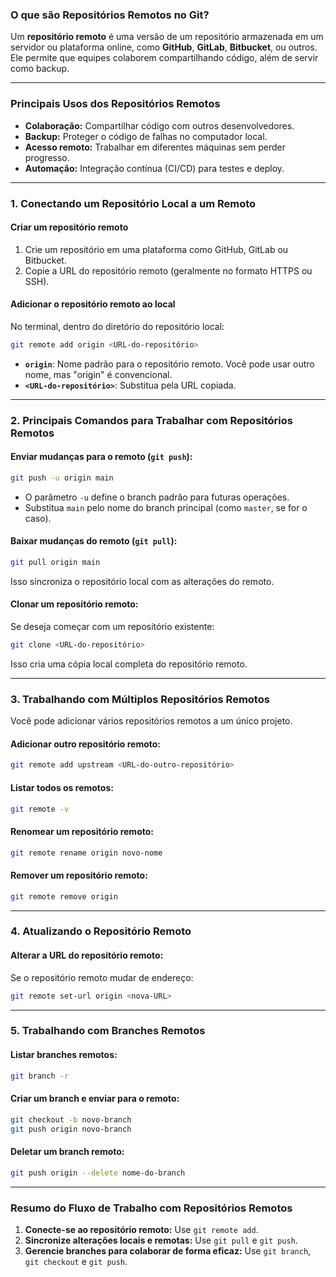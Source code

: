 ### **O que são Repositórios Remotos no Git?**

Um **repositório remoto** é uma versão de um repositório armazenada em um servidor ou plataforma online, como **GitHub**, **GitLab**, **Bitbucket**, ou outros. Ele permite que equipes colaborem compartilhando código, além de servir como backup.

---

### **Principais Usos dos Repositórios Remotos**
- **Colaboração:** Compartilhar código com outros desenvolvedores.
- **Backup:** Proteger o código de falhas no computador local.
- **Acesso remoto:** Trabalhar em diferentes máquinas sem perder progresso.
- **Automação:** Integração contínua (CI/CD) para testes e deploy.

---

### **1. Conectando um Repositório Local a um Remoto**

#### **Criar um repositório remoto**
1. Crie um repositório em uma plataforma como GitHub, GitLab ou Bitbucket.
2. Copie a URL do repositório remoto (geralmente no formato HTTPS ou SSH).

#### **Adicionar o repositório remoto ao local**
No terminal, dentro do diretório do repositório local:
```bash
git remote add origin <URL-do-repositório>
```

- **`origin`**: Nome padrão para o repositório remoto. Você pode usar outro nome, mas "origin" é convencional.
- **`<URL-do-repositório>`**: Substitua pela URL copiada.

---

### **2. Principais Comandos para Trabalhar com Repositórios Remotos**

#### **Enviar mudanças para o remoto (`git push`):**
```bash
git push -u origin main
```
- O parâmetro `-u` define o branch padrão para futuras operações.
- Substitua `main` pelo nome do branch principal (como `master`, se for o caso).

#### **Baixar mudanças do remoto (`git pull`):**
```bash
git pull origin main
```
Isso sincroniza o repositório local com as alterações do remoto.

#### **Clonar um repositório remoto:**
Se deseja começar com um repositório existente:
```bash
git clone <URL-do-repositório>
```
Isso cria uma cópia local completa do repositório remoto.

---

### **3. Trabalhando com Múltiplos Repositórios Remotos**

Você pode adicionar vários repositórios remotos a um único projeto.

#### **Adicionar outro repositório remoto:**
```bash
git remote add upstream <URL-do-outro-repositório>
```

#### **Listar todos os remotos:**
```bash
git remote -v
```

#### **Renomear um repositório remoto:**
```bash
git remote rename origin novo-nome
```

#### **Remover um repositório remoto:**
```bash
git remote remove origin
```

---

### **4. Atualizando o Repositório Remoto**

#### **Alterar a URL do repositório remoto:**
Se o repositório remoto mudar de endereço:
```bash
git remote set-url origin <nova-URL>
```

---

### **5. Trabalhando com Branches Remotos**

#### **Listar branches remotos:**
```bash
git branch -r
```

#### **Criar um branch e enviar para o remoto:**
```bash
git checkout -b novo-branch
git push origin novo-branch
```

#### **Deletar um branch remoto:**
```bash
git push origin --delete nome-do-branch
```

---

### **Resumo do Fluxo de Trabalho com Repositórios Remotos**
1. **Conecte-se ao repositório remoto:** Use `git remote add`.
2. **Sincronize alterações locais e remotas:** Use `git pull` e `git push`.
3. **Gerencie branches para colaborar de forma eficaz:** Use `git branch`, `git checkout` e `git push`.

